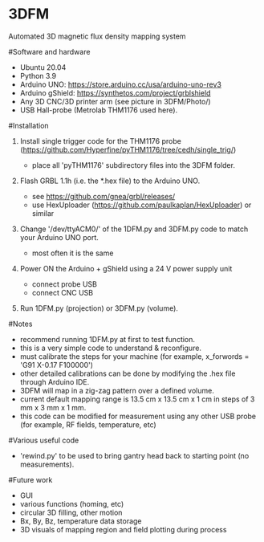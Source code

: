 # 3DFM
Automated 3D magnetic flux density mapping system

#Software and hardware
- Ubuntu 20.04
- Python 3.9
- Arduino UNO: https://store.arduino.cc/usa/arduino-uno-rev3
- Arduino gShield: https://synthetos.com/project/grblshield
- Any 3D CNC/3D printer arm (see picture in 3DFM/Photo/)
- USB Hall-probe (Metrolab THM1176 used here). 

#Installation
1. Install single trigger code for the THM1176 probe (https://github.com/Hyperfine/pyTHM1176/tree/cedh/single_trig/)
	- place all 'pyTHM1176' subdirectory files into the 3DFM folder.
	
2. Flash GRBL 1.1h (i.e. the *.hex file) to the Arduino UNO.
	- see https://github.com/gnea/grbl/releases/
	- use HexUploader (https://github.com/paulkaplan/HexUploader) or similar
	
3. Change '/dev/ttyACM0/' of the 1DFM.py and 3DFM.py code to match your Arduino UNO port.
	- most often it is the same

4. Power ON the Arduino + gShield using a 24 V power supply unit
	- connect probe USB
	- connect CNC USB

5. Run 1DFM.py (projection) or 3DFM.py (volume).

#Notes
- recommend running 1DFM.py at first to test function.
- this is a very simple code to understand & reconfigure.
- must calibrate the steps for your machine (for example, x_forwords = 'G91 X-0.17 F100000') 
- other detailed calibrations can be done by modifying the .hex file through Arduino IDE.
- 3DFM will map in a zig-zag pattern over a defined volume.
- current default mapping range is 13.5 cm x 13.5 cm x 1 cm in steps of 3 mm x 3 mm x 1 mm.
- this code can be modified for measurement using any other USB probe (for example, RF fields, temperature, etc)

#Various useful code
- 'rewind.py' to be used to bring gantry head back to starting point (no measurements).

#Future work
- GUI
- various functions (homing, etc)
- circular 3D filling, other motion
- Bx, By, Bz, temperature data storage
- 3D visuals of mapping region and field plotting during process
